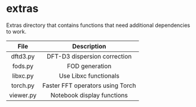 # extras

Extras directory that contains functions that need additional dependencies to work.

| File      | Description |
| :-------: | :---------: |
| dftd3.py  | DFT-D3 dispersion correction |
| fods.py   | FOD generation |
| libxc.py  | Use Libxc functionals |
| torch.py  | Faster FFT operators using Torch |
| viewer.py | Notebook display functions |
